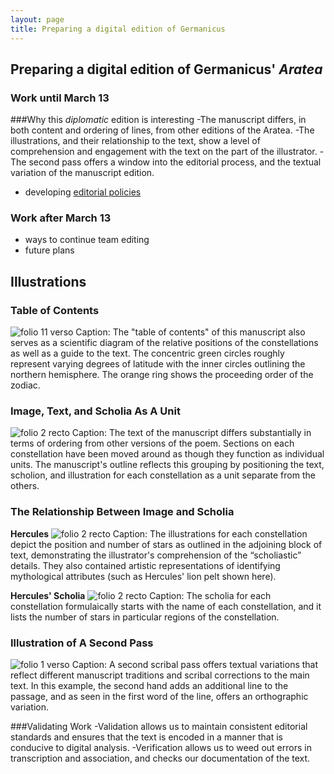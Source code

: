 ```yaml
---
layout: page
title: Preparing a digital edition of Germanicus
---
```


## Preparing a digital edition of Germanicus' *Aratea*


### Work until March 13

###Why this *diplomatic* edition is interesting
-The manuscript differs, in both content and ordering of lines, from other editions of the Aratea.
-The illustrations, and their relationship to the text, show a level of comprehension and engagement with the text on the part of the illustrator.
-The second pass offers a window into the editorial process, and the textual variation of the manuscript edition.

- developing [editorial policies](https://github.com/HCMID/germanicus/wiki/Policies)



### Work after March 13

- ways to continue team editing
- future plans

## Illustrations
### Table of Contents
![folio 11 verso](http://www.homermultitext.org/iipsrv?OBJ=IIP,1.0&FIF=/project/homer/pyramidal/deepzoom/ecod/bern88imgs/v1/bern88_011v.tif&RGN=0.1950,0.1453,0.8012,0.6064&wID=5000&CVT=JPEG)
Caption: The "table of contents" of this manuscript also serves as a scientific diagram of the relative positions of the constellations as well as a guide to the text. The concentric green circles roughly represent varying degrees of latitude with the inner circles outlining the northern hemisphere. The orange ring shows the proceeding order of the zodiac.

### Image, Text, and Scholia As A Unit
![folio 2 recto](http://www.homermultitext.org/iipsrv?OBJ=IIP,1.0&FIF=/project/homer/pyramidal/deepzoom/ecod/bern88imgs/v1/bern88_002r.tif&RGN=0.04273,0.5668,0.8731,0.2853&wID=5000&CVT=JPEG)
Caption: The text of the manuscript differs substantially in terms of ordering from other versions of the poem. Sections on each constellation have been moved around as though they function as individual units. The manuscript's outline reflects this grouping by positioning the text, scholion, and illustration for each constellation as a unit separate from the others.

### The Relationship Between Image and Scholia

**Hercules**
![folio 2 recto](http://www.homermultitext.org/iipsrv?OBJ=IIP,1.0&FIF=/project/homer/pyramidal/deepzoom/ecod/bern88imgs/v1/bern88_002r.tif&RGN=0.06311,0.1148,0.2567,0.3633&wID=5000&CVT=JPEG)
Caption: The illustrations for each constellation depict the position and number of stars as outlined in the adjoining block of text, demonstrating the illustrator's comprehension of the “scholiastic” details. They also contained artistic representations of identifying mythological attributes (such as Hercules' lion pelt shown here).

**Hercules' Scholia**
![folio 2 recto](http://www.homermultitext.org/iipsrv?OBJ=IIP,1.0&FIF=/project/homer/pyramidal/deepzoom/ecod/bern88imgs/v1/bern88_002r.tif&RGN=0.7079,0.3704,0.2008,0.08513&wID=5000&CVT=JPEG)
Caption: The scholia for each constellation formulaically starts with the name of each constellation, and it lists the number of stars in particular regions of the constellation.

### Illustration of A Second Pass
![folio 1 verso](http://www.homermultitext.org/iipsrv?OBJ=IIP,1.0&FIF=/project/homer/pyramidal/deepzoom/ecod/bern88imgs/v1/bern88_001v.tif&RGN=0.2588,0.6507,0.4349,0.03449&wID=800&CVT=JPEG)
Caption: A second scribal pass offers textual variations that reflect different manuscript traditions and scribal corrections to the main text. In this example, the second hand adds an additional line to the passage, and as seen in the first word of the line, offers an orthographic variation.

###Validating Work
-Validation allows us to maintain consistent editorial standards and ensures that the text is encoded in a manner that is conducive to digital analysis.
-Verification allows us to weed out errors in transcription and association, and checks our documentation of the text.
